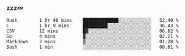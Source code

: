### zzz💤

<!--
**ArberSephirotheca/ArberSephirotheca** is a ✨ _special_ ✨ repository because its `README.md` (this file) appears on your GitHub profile.

Here are some ideas to get you started:

- 🌱 I’m currently learning Rust, Distributed System, and Database.
- 😄 Pronouns: He/Him
-->

<!--START_SECTION:waka-->

```text
Rust        1 hr 40 mins    █████████████░░░░░░░░░░░░   52.40 %
C           1 hr 9 mins     █████████░░░░░░░░░░░░░░░░   36.43 %
CSV         12 mins         █▓░░░░░░░░░░░░░░░░░░░░░░░   06.62 %
Go          4 mins          ▓░░░░░░░░░░░░░░░░░░░░░░░░   02.21 %
Markdown    2 mins          ▒░░░░░░░░░░░░░░░░░░░░░░░░   01.28 %
Bash        1 min           ░░░░░░░░░░░░░░░░░░░░░░░░░   00.61 %
```

<!--END_SECTION:waka-->
